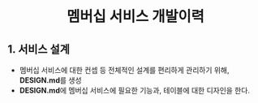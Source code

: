 <div align="center">
    <h1>멤버십 서비스 개발이력</h1>
</div>

## 1. 서비스 설계
- 멤버십 서비스에 대한 컨셉 등 전체적인 설계를 편리하게 관리하기 위해, <b>DESIGN.md</b>를 생성
- <b>DESIGN.md</b>에 멤버십 서비스에 필요한 기능과, 테이블에 대한 디자인을 한다.
